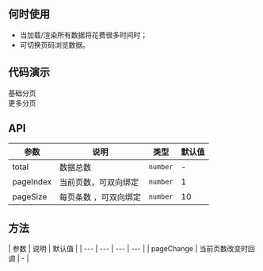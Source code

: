 

## 何时使用

* 当加载/渲染所有数据将花费很多时间时；
* 可切换页码浏览数据。

## 代码演示

<div class="grid-x grid-margin-x">
  <div class="medium-6 large-6 cell">
    <nt-example>
      <nt-example-showcase>
        <example-pagination-basic></example-pagination-basic>
      </nt-example-showcase>
      <nt-example-legend title="基本">基础分页</nt-example-legend>
      <nt-example-code [code]="basicCode"></nt-example-code>
    </nt-example>
  </div>
  <div class="medium-6 large-6 cell">
      <nt-example>
        <nt-example-showcase>
          <example-pagination-more></example-pagination-more>
        </nt-example-showcase>
        <nt-example-legend title="更多">更多分页</nt-example-legend>
        <nt-example-code [code]="moreCode"></nt-example-code>
      </nt-example>
    </div>
</div>

## API

| 参数 | 说明 | 类型 | 默认值 |
| --- | --- | --- | --- |
| total | 数据总数 | `number` | - |
| pageIndex | 当前页数，可双向绑定 | `number` | 1 |
| pageSize | 每页条数 ，可双向绑定 | `number` | 10 |

## 方法  

| 参数 | 说明 | 默认值 |
| --- | --- | --- | --- |
| pageChange | 当前页数改变时回调 | - |
